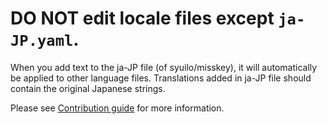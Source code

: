 # **DO NOT edit locale files** except `ja-JP.yaml`.

When you add text to the ja-JP file (of syuilo/misskey), it will automatically be applied to other language files.
Translations added in ja-JP file should contain the original Japanese strings.

Please see [Contribution guide](../CONTRIBUTING.md) for more information.
